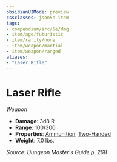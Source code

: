 ```yaml
---
obsidianUIMode: preview
cssclasses: json5e-item
tags:
- compendium/src/5e/dmg
- item/age/futuristic
- item/rarity/none
- item/weapon/martial
- item/weapon/ranged
aliases: 
- "Laser Rifle"
---
```

# Laser Rifle
*Weapon*  

- **Damage**: 3d8 R
- **Range**: 100/300
- **Properties**: [Ammunition](2-Mechanics/CLI/rules/item-properties.md#Ammunition), [Two-Handed](2-Mechanics/CLI/rules/item-properties.md#Two-Handed)
- **Weight**: 7.0 lbs.

*Source: Dungeon Master's Guide p. 268*